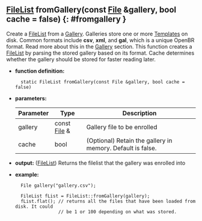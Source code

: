 ## [FileList](filelist.md) fromGallery(const [File](../file/file.md) &gallery, bool cache = false) {: #fromgallery }

Create a [FileList](filelist.md) from a [Gallery](../gallery/gallery.md). Galleries store one or more [Templates](../template/template.md) on disk. Common formats include **csv**, **xml**, and **gal**, which is a unique OpenBR format. Read more about this in the [Gallery](../gallery/gallery.md) section. This function creates a [FileList](filelist.md) by parsing the stored gallery based on its format. Cache determines whether the gallery should be stored for faster reading later.

* **function definition:**

        static FileList fromGallery(const File &gallery, bool cache = false)

* **parameters:**

    Parameter | Type | Description
    --- | --- | ---
    gallery | const [File](../file/file.md) & | Gallery file to be enrolled
    cache | bool | (Optional) Retain the gallery in memory. Default is false.

* **output:** ([FileList](filelist.md)) Returns the filelist that the gallery was enrolled into
* **example:**

        File gallery("gallery.csv");

        FileList fList = FileList::fromGallery(gallery);
        fList.flat(); // returns all the files that have been loaded from disk. It could
                      // be 1 or 100 depending on what was stored.
